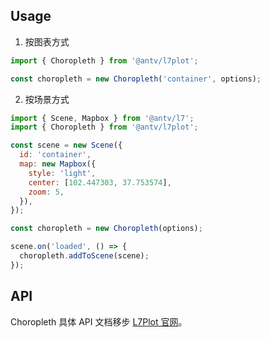 ## Usage

1. 按图表方式

```js
import { Choropleth } from '@antv/l7plot';

const choropleth = new Choropleth('container', options);
```

2. 按场景方式

```js
import { Scene, Mapbox } from '@antv/l7';
import { Choropleth } from '@antv/l7plot';

const scene = new Scene({
  id: 'container',
  map: new Mapbox({
    style: 'light',
    center: [102.447303, 37.753574],
    zoom: 5,
  }),
});

const choropleth = new Choropleth(options);

scene.on('loaded', () => {
  choropleth.addToScene(scene);
});
```

## API

Choropleth 具体 API 文档移步 [L7Plot 官网](https://l7plot.antv.vision/zh/docs/api/plots/choropleth)。
